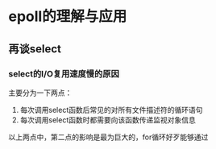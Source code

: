 # epoll的理解与应用

## 再谈select
### select的I/O复用速度慢的原因
主要分为一下两点：
1. 每次调用select函数后常见的对所有文件描述符的循环语句
2. 每次调用select函数时都需要向该函数传递监视对象信息

以上两点中，第二点的影响是最为巨大的，for循环好歹能够通过
